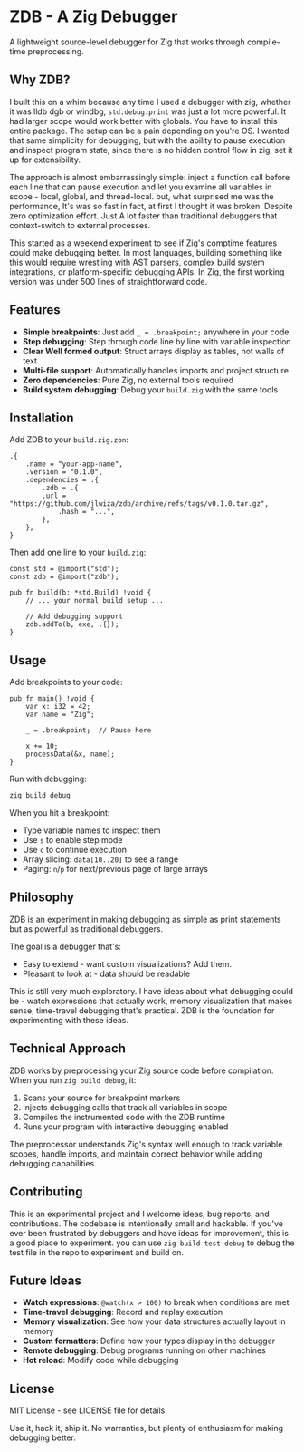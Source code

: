 # ZDB - A Zig Debugger

A lightweight source-level debugger for Zig that works through compile-time preprocessing.

## Why ZDB?

I built this on a whim because any time I used a debugger with zig, whether it was lldb dgb or windbg, `std.debug.print` was just a lot more powerful. It had larger scope would work better with globals. You have to install this entire package. The setup can be a pain depending on you're OS. I wanted that same simplicity for debugging, but with the ability to pause execution and inspect program state, since there is no hidden control flow in zig, set it up for extensibility.

The approach is almost embarrassingly simple: inject a function call before each line that can pause execution and let you examine all variables in scope - local, global, and thread-local. but, what surprised me was the performance, It's was so fast in fact, at first I thought it was broken. Despite zero optimization effort. Just A lot faster than traditional debuggers that context-switch to external processes.

This started as a weekend experiment to see if Zig's comptime features could make debugging better. In most languages, building something like this would require wrestling with AST parsers, complex build system integrations, or platform-specific debugging APIs. In Zig, the first working version was under 500 lines of straightforward code.

## Features

- **Simple breakpoints**: Just add `_ = .breakpoint;` anywhere in your code
- **Step debugging**: Step through code line by line with variable inspection
- **Clear Well formed output**: Struct arrays display as tables, not walls of text
- **Multi-file support**: Automatically handles imports and project structure
- **Zero dependencies**: Pure Zig, no external tools required
- **Build system debugging**: Debug your `build.zig` with the same tools

## Installation

Add ZDB to your `build.zig.zon`:

```zig
.{
    .name = "your-app-name",
    .version = "0.1.0",
    .dependencies = .{
        .zdb = .{
        .url = "https://github.com/jlwiza/zdb/archive/refs/tags/v0.1.0.tar.gz",
            .hash = "...",
        },
    },
}
```

Then add one line to your `build.zig`:

```zig
const std = @import("std");
const zdb = @import("zdb");

pub fn build(b: *std.Build) !void {
    // ... your normal build setup ...
    
    // Add debugging support
    zdb.addTo(b, exe, .{});
}
```

## Usage

Add breakpoints to your code:

```zig
pub fn main() !void {
    var x: i32 = 42;
    var name = "Zig";
    
    _ = .breakpoint;  // Pause here
    
    x += 10;
    processData(&x, name);
}
```

Run with debugging:

```bash
zig build debug
```

When you hit a breakpoint:
- Type variable names to inspect them
- Use `s` to enable step mode
- Use `c` to continue execution
- Array slicing: `data[10..20]` to see a range
- Paging: `n`/`p` for next/previous page of large arrays

## Philosophy

ZDB is an experiment in making debugging as simple as print statements but as powerful as traditional debuggers.

The goal is a debugger that's:
- Easy to extend - want custom visualizations? Add them.
- Pleasant to look at - data should be readable

This is still very much exploratory. I have ideas about what debugging could be - watch expressions that actually work, memory visualization that makes sense, time-travel debugging that's practical. ZDB is the foundation for experimenting with these ideas.

## Technical Approach

ZDB works by preprocessing your Zig source code before compilation. When you run `zig build debug`, it:

1. Scans your source for breakpoint markers
2. Injects debugging calls that track all variables in scope
3. Compiles the instrumented code with the ZDB runtime
4. Runs your program with interactive debugging enabled

The preprocessor understands Zig's syntax well enough to track variable scopes, handle imports, and maintain correct behavior while adding debugging capabilities.

## Contributing

This is an experimental project and I welcome ideas, bug reports, and contributions. The codebase is intentionally small and hackable. If you've ever been frustrated by debuggers and have ideas for improvement, this is a good place to experiment.
 you can use `zig build test-debug` to debug the test file in the repo to experiment and build on.

## Future Ideas

- **Watch expressions**: `@watch(x > 100)` to break when conditions are met
- **Time-travel debugging**: Record and replay execution
- **Memory visualization**: See how your data structures actually layout in memory
- **Custom formatters**: Define how your types display in the debugger
- **Remote debugging**: Debug programs running on other machines
- **Hot reload**: Modify code while debugging

## License

MIT License - see LICENSE file for details.

Use it, hack it, ship it. No warranties, but plenty of enthusiasm for making debugging better.
